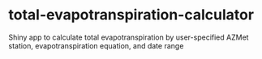 # total-evapotranspiration-calculator
Shiny app to calculate total evapotranspiration by user-specified AZMet station, evapotranspiration equation, and date range